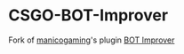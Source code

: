 # CSGO-BOT-Improver
Fork of [manicogaming](https://github.com/manicogaming)'s plugin [BOT Improver](https://forums.alliedmods.net/showthread.php?p=2679074)
